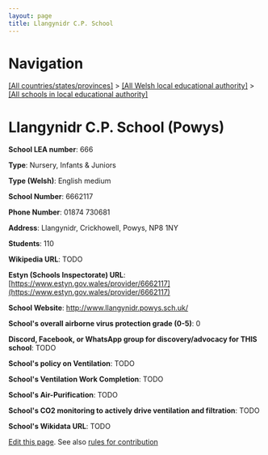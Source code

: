 ```yaml
---
layout: page
title: Llangynidr C.P. School
---
```

# Navigation

[[All countries/states/provinces]](../../..) > [[All Welsh local educational authority]](../..) > [[All schools in local educational authority]](..)

# Llangynidr C.P. School (Powys)

**School LEA number**: 666

**Type**: Nursery, Infants & Juniors

**Type (Welsh)**: English medium

**School Number**: 6662117

**Phone Number**: 01874 730681

**Address**: Llangynidr, Crickhowell, Powys, NP8 1NY

**Students**: 110

**Wikipedia URL**: TODO

**Estyn (Schools Inspectorate) URL**: [https://www.estyn.gov.wales/provider/6662117](https://www.estyn.gov.wales/provider/6662117)

**School Website**: http://www.llangynidr.powys.sch.uk/

**School's overall airborne virus protection grade (0-5)**: 0

**Discord, Facebook, or WhatsApp group for discovery/advocacy for THIS school**: TODO

**School's policy on Ventilation**: TODO

**School's Ventilation Work Completion**: TODO

**School's Air-Purification**: TODO

**School's CO2 monitoring to actively drive ventilation and filtration**: TODO

**School's Wikidata URL**: TODO




[Edit this page](https://github.com/VentilationProject/Wales/edit/prif/./Powys/Llangynidr_C.P._School.md). See also [rules for contribution](../../../contribution-rules/)